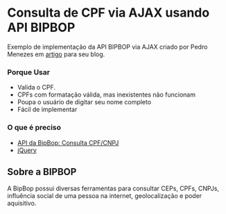Consulta de CPF via AJAX usando API BIPBOP
==========================================

Exemplo de implementação da API BIPBOP via AJAX criado por Pedro Menezes em [artigo](http://pedromenezes.com/como-buscar-nomes-de-pessoas-fisicas-a-partir-de-cpfs-usando-a-api-do-bipbop) para seu blog.

### Porque Usar ###

  - Valida o CPF.
  - CPFs com formatação válida, mas inexistentes não funcionam
  - Poupa o usuário de digitar seu nome completo
  - Fácil de implementar

### O que é preciso ###

 - [API da BipBop: Consulta CPF/CNPJ](http://irql.bipbop.com.br/api/)
 - [jQuery](http://jquery.com/)

## Sobre a BIPBOP ##

A BipBop possui diversas ferramentas para consultar CEPs, CPFs, CNPJs, influência social de uma pessoa na internet, geolocalização e poder aquisitivo.

